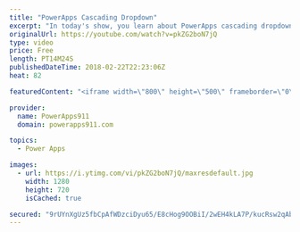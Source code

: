 ```yaml
---
title: "PowerApps Cascading Dropdown"
excerpt: "In today's show, you learn about PowerApps cascading dropdown menus. Nothing fancy but they are a must to make good apps for your users.  Other functions covered: If Reset Sort Distinct Disabled  For information or PowerApps consulting check out https://www.BoldZebras.com"
originalUrl: https://youtube.com/watch?v=pkZG2boN7jQ
type: video
price: Free
length: PT14M24S
publishedDateTime: 2018-02-22T22:23:06Z
heat: 82

featuredContent: "<iframe width=\"800\" height=\"500\" frameborder=\"0\" src=\"https://www.youtube.com/embed/pkZG2boN7jQ\" allow=\"accelerometer; autoplay; encrypted-media; gyroscope; picture-in-picture\" allowfullscreen></iframe>"

provider:
  name: PowerApps911
  domain: powerapps911.com

topics:
  - Power Apps

images:
  - url: https://i.ytimg.com/vi/pkZG2boN7jQ/maxresdefault.jpg
    width: 1280
    height: 720
    isCached: true

secured: "9rUYnXgUz5fbCpAfWDzciDyu65/E8cHog9OOBiI/2wEH4kLA7P/kucRsw2qAbSsW2y2NBFA8TeYyWRr3XXF5hto14Kzg9ZKunhPbWaOOumT/0wGqK1xU5P7t5yMXo2soC0BCfUZHayiZHANJCedX69nbGOcH3A3txALdG8X/m0QDKBE7IwKa6jn6yy4YGFig1NTJCH0o+5KdeIbnF5Fjavmiz1XuzFJI+bfqwv+iG7Fw/kifthUrDEzlu4K7SEzclfDoKehhtHvgFuE/b74oEDN8kQaO21wCUXVwqtuIO/6BsLlWFFDeu5teW+ndY4Od5WTk8EVrywUV/amlYsdj0UhhoeCscXQAcTpKcR/wWXKFRWVDw0/rro+B+QEXRXMFAHzqJ5bRsx/kEYNvKhQUfl3N+SZQ6NFMD9m76/U6wCQhLzzDQZxpA9QglzxWlhcM;9NJ+NgCsDgMN84HR3xVwTg=="
---
```


